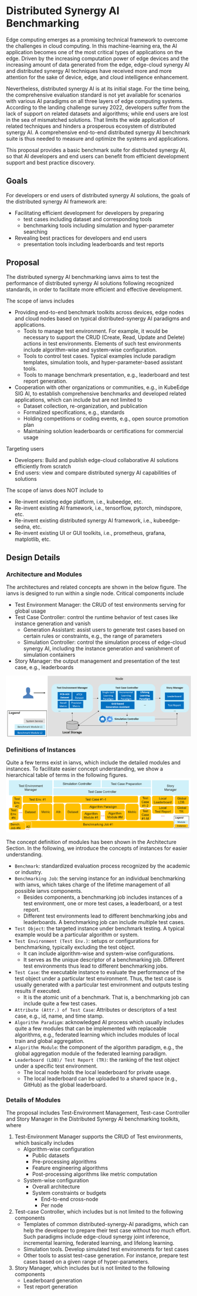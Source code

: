 # Distributed Synergy AI Benchmarking
Edge computing emerges as a promising technical framework to overcome the challenges in cloud computing. In this machine-learning era, the AI application becomes one of the most critical types of applications on the edge. Driven by the increasing computation power of edge devices and the increasing amount of data generated from the edge, edge-cloud synergy AI and distributed synergy AI techniques have received more and more attention for the sake of device, edge, and cloud intelligence enhancement. 

Nevertheless, distributed synergy AI is at its initial stage. For the time being, the comprehensive evaluation standard is not yet available for scenarios with various AI paradigms on all three layers of edge computing systems. According to the landing challenge survey 2022, developers suffer from the lack of support on related datasets and algorithms; while end users are lost in the sea of mismatched solutions. That limits the wide application of related techniques and hinders a prosperous ecosystem of distributed synergy AI. A comprehensive end-to-end distributed synergy AI benchmark suite is thus needed to measure and optimize the systems and applications. 

This proposal provides a basic benchmark suite for distributed synergy AI, so that AI developers and end users can benefit from efficient development support and best practice discovery.

## Goals
For developers or end users of distributed synergy AI solutions, the goals of the distributed synergy AI framework are: 
- Facilitating efficient development for developers by preparing
    - test cases including dataset and corresponding tools
    - benchmarking tools including simulation and hyper-parameter searching
- Revealing best practices for developers and end users
    - presentation tools including leaderboards and test reports


## Proposal
The distributed synergy AI benchmarking ianvs aims to test the performance of distributed synergy AI solutions following recognized standards, in order to facilitate more efficient and effective development. 

The scope of ianvs includes
- Providing end-to-end benchmark toolkits across devices, edge nodes and cloud nodes based on typical distributed-synergy AI paradigms and applications. 
    - Tools to manage test environment. For example, it would be necessary to support the CRUD (Create, Read, Update and Delete) actions in test environments. Elements of such test environments include algorithm-wise and system-wise configuration.  
    - Tools to control test cases. Typical examples include paradigm templates, simulation tools, and hyper-parameter-based assistant tools.
    - Tools to manage benchmark presentation, e.g., leaderboard and test report generation. 
- Cooperation with other organizations or communities, e.g., in KubeEdge SIG AI, to establish comprehensive benchmarks and developed related applications, which can include but are not limited to 
    - Dataset collection, re-organization, and publication
    - Formalized specifications, e.g., standards 
    - Holding competitions or coding events, e.g., open source promotion plan
    - Maintaining solution leaderboards or certifications for commercial usage 

Targeting users
- Developers: Build and publish edge-cloud collaborative AI solutions efficiently from scratch
- End users: view and compare distributed synergy AI capabilities of solutions

The scope of ianvs does NOT include to
- Re-invent existing edge platform, i.e., kubeedge, etc.
- Re-invent existing AI framework, i.e., tensorflow, pytorch, mindspore, etc. 
- Re-invent existing distributed synergy AI framework, i.e., kubeedge-sedna, etc.
- Re-invent existing UI or GUI toolkits, i.e., prometheus, grafana, matplotlib, etc.

## Design Details
### Architecture and Modules
The architectures and related concepts are shown in the below figure. The ianvs is designed to run within a single node. Critical components include
- Test Environment Manager: the CRUD of test environments serving for global usage
- Test Case Controller: control the runtime behavior of test cases like instance generation and vanish 
    - Generation Assistant: assist users to generate test cases based on certain rules or constraints, e.g., the range of parameters 
    - Simulation Controller: control the simulation process of edge-cloud synergy AI, including the instance generation and vanishment of simulation containers
- Story Manager: the output management and presentation of the test case, e.g., leaderboards


![](_statics/ianvs_arch.png)

### Definitions of Instances

Quite a few terms exist in ianvs, which include the detailed modules and instances. To facilitate easier concept understanding, we show a hierarchical table of terms in the following figures.  
![](_statics/ianvs_concept.png)

The concept definition of modules has been shown in the Architecture Section. In the following, we introduce the concepts of instances for easier understanding. 
- ``Benchmark``: standardized evaluation process recognized by the academic or industry.  
- ``Benchmarking Job``: the serving instance for an individual benchmarking with ianvs, which takes charge of the lifetime management of all possible ianvs components. 
    - Besides components, a benchmarking job includes instances of a test environment, one or more test cases, a leaderboard, or a test report. 
    - Different test environments lead to different benchmarking jobs and leaderboards. A benchmarking job can include multiple test cases. 
- ``Test Object``: the targeted instance under benchmark testing. A typical example would be a particular algorithm or system. 
- ``Test Environment (Test Env.)``: setups or configurations for benchmarking, typically excluding the test object.  
    - It can include algorithm-wise and system-wise configurations.  
    - It serves as the unique descriptor of a benchmarking job. Different test environments thus lead to different benchmarking jobs.
- ``Test Case``: the executable instance to evaluate the performance of the test object under a particular test environment. Thus, the test case is usually generated with a particular test environment and outputs testing results if executed. 
    - It is the atomic unit of a benchmark. That is, a benchmarking job can include quite a few test cases.
- ``Attribute (Attr.) of Test Case``: Attributes or descriptors of a test case, e.g., id, name, and time stamp.   
- ``Algorithm Paradigm``: acknowledged AI process which usually includes quite a few modules that can be implemented with replaceable algorithms, e.g., federated learning which includes modules of local train and global aggregation.  
- ``Algorithm Module``: the component of the algorithm paradigm, e.g., the global aggregation module of the federated learning paradigm.  
- ``Leaderboard (LDB)/ Test Report (TR)``: the ranking of the test object under a specific test environment. 
    - The local node holds the local leaderboard for private usage. 
    - The local leaderboard can be uploaded to a shared space (e.g., GitHub) as the global leaderboard. 


### Details of Modules

The proposal includes Test-Environment Management, Test-case Controller and Story Manager in the Distributed Synergy AI benchmarking toolkits, where
1. Test-Environment Manager supports the CRUD of Test environments, which basically includes
    - Algorithm-wise configuration
        - Public datasets
        - Pre-processing algorithms
        - Feature engineering algorithms
        - Post-processing algorithms like metric computation
    - System-wise configuration
        - Overall architecture
        - System constraints or budgets
            - End-to-end cross-node 
            - Per node
1. Test-case Controller, which includes but is not limited to the following components 
    - Templates of common distributed-synergy-AI paradigms, which can help the developer to prepare their test case without too much effort. Such paradigms include edge-cloud synergy joint inference, incremental learning, federated learning, and lifelong learning. 
    - Simulation tools. Develop simulated test environments for test cases
    - Other tools to assist test-case generation. For instance, prepare test cases based on a given range of hyper-parameters. 
1. Story Manager, which includes but is not limited to the following components
    - Leaderboard generation
    - Test report generation



